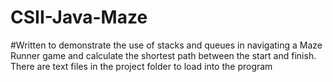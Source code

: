 # CSII-Java-Maze
#Written to demonstrate the use of stacks and queues in navigating a Maze Runner game and calculate the shortest path between the start and finish.  There are text files in the project folder to load into the program
